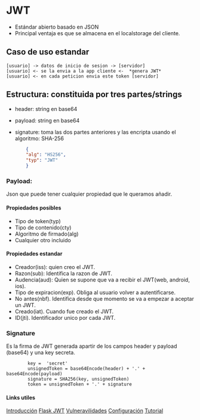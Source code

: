 # JWT

- Estándar abierto basado en JSON
- Principal ventaja es que se almacena en el localstorage del cliente.

## Caso de uso estandar
             
    [usuario] -> datos de inicio de sesion -> [servidor] 
    [usuario] <- se la envia a la app cliente <-  *genera JWT*
    [usuario] <- en cada peticion envia este token [servidor]
    
## Estructura: constituida por tres partes/strings

- header: string en base64
- payload: string en base64
- signature: toma las dos partes anteriores y las encripta usando el algoritmo: SHA-256

	```json
		{
  		"alg": "HS256",
  		"typ": "JWT"
		}
  ```
  
### Payload: 
Json que puede tener cualquier propiedad que le queramos añadir.

#### Propiedades posibles

- Tipo de token(typ)
- Tipo de contenido(cty)
- Algoritmo de firmado(alg)
- Cualquier otro incluido

#### Propiedades estandar

- Creador(iss): quien creo el JWT.
- Razon(sub): Identifica la razon de JWT.
- Audencia(aud): Quien se supone que va a recibir el JWT(web, android, ios).
- Tipo de expiracion(exp). Obliga al usuario volver a autentificarse.
- No antes(nbf). Identifica desde que momento se va a empezar a aceptar un JWT.
- Creado(iat). Cuando fue creado el JWT.
- ID(jti). Identificador unico por cada JWT.

### Signature
Es la firma de JWT generada apartir de los campos header y payload (base64) y una key secreta.

```
		key =  'secret'
		unsignedToken = base64Encode(header) + '.' + base64Encode(payload)
		signature = SHA256(key, unsignedToken)
		token = unsignedToken + '.' + signature
```

#### Links utiles
[Introducción](https://platzi.com/blog/introduccion-json-web-tokens/)
[Flask JWT](https://pythonhosted.org/Flask-JWT/)
[Vulneravilidades](https://auth0.com/blog/critical-vulnerabilities-in-json-web-token-libraries/)
[Configuración](https://support.zendesk.com/hc/es/articles/203663816-Configuraci%C3%B3n-de-inicio-de-sesi%C3%B3n-%C3%BAnico-con-JWT-Token-Web-JSON-)
[Tutorial](https://realpython.com/blog/python/token-based-authentication-with-flask/)
